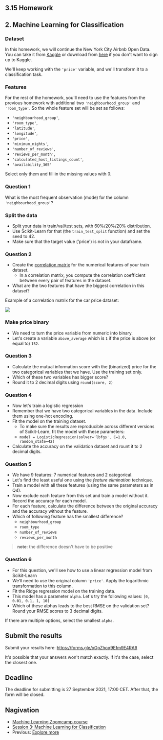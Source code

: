 ## 3.15 Homework

## 2. Machine Learning for Classification


### Dataset

In this homework, we will continue the New York City Airbnb Open Data. You can take it from
[Kaggle](https://www.kaggle.com/dgomonov/new-york-city-airbnb-open-data?select=AB_NYC_2019.csv)
or download from [here](https://raw.githubusercontent.com/alexeygrigorev/datasets/master/AB_NYC_2019.csv)
if you don't want to sign up to Kaggle.

We'll keep working with the `'price'` variable, and we'll transform it to a classification task.


### Features

For the rest of the homework, you'll need to use the features from the previous homework with additional two `'neighbourhood_group'` and `'room_type'`. So the whole feature set will be set as follows:

* `'neighbourhood_group'`,
* `'room_type'`,
* `'latitude'`,
* `'longitude'`,
* `'price'`,
* `'minimum_nights'`,
* `'number_of_reviews'`,
* `'reviews_per_month'`,
* `'calculated_host_listings_count'`,
* `'availability_365'`

Select only them and fill in the missing values with 0.


### Question 1

What is the most frequent observation (mode) for the column `'neighbourhood_group'`?


### Split the data

* Split your data in train/val/test sets, with 60%/20%/20% distribution.
* Use Scikit-Learn for that (the `train_test_split` function) and set the seed to 42.
* Make sure that the target value ('price') is not in your dataframe.


### Question 2

* Create the [correlation matrix](https://www.google.com/search?q=correlation+matrix) for the numerical features of your train dataset.
   * In a correlation matrix, you compute the correlation coefficient between every pair of features in the dataset.
* What are the two features that have the biggest correlation in this dataset?

Example of a correlation matrix for the car price dataset:

<img src="images/correlation-matrix.png" />


### Make price binary

* We need to turn the price variable from numeric into binary.
* Let's create a variable `above_average` which is `1` if the price is above (or equal to) `152`.


### Question 3

* Calculate the mutual information score with the (binarized) price for the two categorical variables that we have. Use the training set only.
* Which of these two variables has bigger score?
* Round it to 2 decimal digits using `round(score, 2)`


### Question 4

* Now let's train a logistic regression
* Remember that we have two categorical variables in the data. Include them using one-hot encoding.
* Fit the model on the training dataset.
   * To make sure the results are reproducible across different versions of Scikit-Learn, fit the model with these parameters:
   * `model = LogisticRegression(solver='lbfgs', C=1.0, random_state=42)`
* Calculate the accuracy on the validation dataset and rount it to 2 decimal digits.


### Question 5

* We have 9 features: 7 numerical features and 2 categorical.
* Let's find the least useful one using the *feature elimination* technique.
* Train a model with all these features (using the same parameters as in Q4).
* Now exclude each feature from this set and train a model without it. Record the accuracy for each model.
* For each feature, calculate the difference between the original accuracy and the accuracy without the feature. 
* Which of following feature has the smallest difference? 
   * `neighbourhood_group`
   * `room_type` 
   * `number_of_reviews`
   * `reviews_per_month`

> **note**: the difference doesn't have to be positive


### Question 6

* For this question, we'll see how to use a linear regression model from Scikit-Learn
* We'll need to use the original column `'price'`. Apply the logarithmic transformation to this column.
* Fit the Ridge regression model on the training data.
* This model has a parameter `alpha`. Let's try the following values: `[0, 0.01, 0.1, 1, 10]`
* Which of these alphas leads to the best RMSE on the validation set? Round your RMSE scores to 3 decimal digits.

If there are multiple options, select the smallest `alpha`.


## Submit the results

Submit your results here: https://forms.gle/xGpZhoq9Efm9E4RA9

It's possible that your answers won't match exactly. If it's the case, select the closest one.


## Deadline

The deadline for submitting is 27 September 2021, 17:00 CET. After that, the form will be closed.


## Nagivation

* [Machine Learning Zoomcamp course](../)
* [Session 3: Machine Learning for Classification](./)
* Previous: [Explore more](14-explore-more.md)
